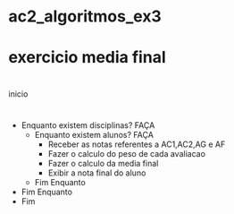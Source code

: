 # ac2_algoritmos_ex3
# exercicio media final
#
inicio
#
- Enquanto existem disciplinas? FAÇA
  - Enquanto existem alunos? FAÇA
    - Receber as notas referentes a AC1,AC2,AG e AF
    - Fazer o calculo do peso de cada avaliacao
    - Fazer o calculo da media final
    - Exibir a nota final do aluno
  - Fim Enquanto
 - Fim Enquanto
- Fim
